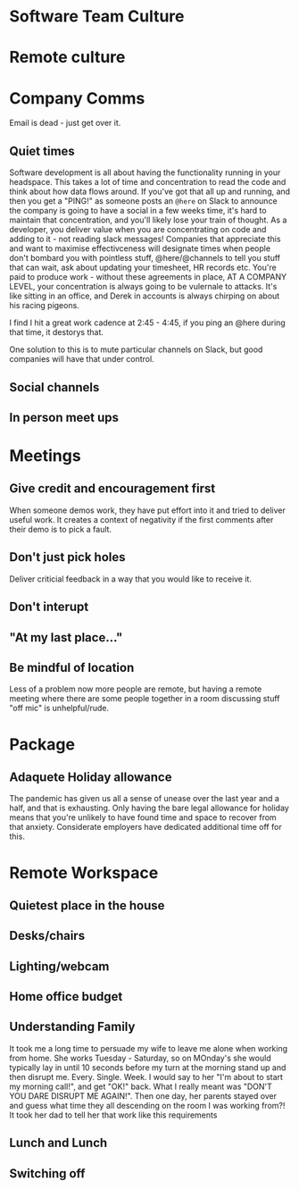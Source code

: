 # Software Team Culture




# Remote culture


# Company Comms

Email is dead - just get over it.

## Quiet times

Software development is all about having the functionality running in your headspace. This takes a lot of time and concentration to read the code and think about how data flows around. If you've got that all up and running, and then you get a "PING!" as someone posts an `@here` on Slack to announce the company is going to have a social in a few weeks time, it's hard to maintain that concentration, and you'll likely lose your train of thought. As a developer, you deliver value when you are concentrating on code and adding to it - not reading slack messages! Companies that appreciate this and want to maximise effectivceness will designate times when people don't bombard you with pointless stuff, @here/@channels to tell you stuff that can wait, ask about updating your timesheet, HR records etc. You're paid to produce work - without these agreements in place, AT A COMPANY LEVEL, your concentration is always going to be vulernale to attacks. It's like sitting in an office, and Derek in accounts is always chirping on about his racing pigeons.

I find I hit a great work cadence at 2:45 - 4:45, if you ping an @here during that time, it destorys that.

One solution to this is to mute particular channels on Slack, but good companies will have that under control. 

## Social channels

## In person meet ups


# Meetings

## Give credit and encouragement first

When someone demos work, they have put effort into it and tried to deliver useful work. It creates a context of negativity if the first comments after their demo is to pick a fault.

## Don't just pick holes

Deliver criticial feedback in a way that you would like to receive it. 

## Don't interupt

## "At my last place..."



## Be mindful of location

Less of a problem now more people are remote, but having a remote meeting where there are some people together in a room discussing stuff "off mic" is unhelpful/rude.


# Package

## Adaquete Holiday allowance

The pandemic has given us all a sense of unease over the last year and a half, and that is exhausting. Only having the bare legal allowance for holiday means that you're unlikely to have found time and space to recover from that anxiety. Considerate employers have dedicated additional time off for this.


# Remote Workspace

## Quietest place in the house

## Desks/chairs

## Lighting/webcam

## Home office budget

## Understanding Family

It took me a long time to persuade my wife to leave me alone when working from home. She works Tuesday - Saturday, so on MOnday's she would typically lay in until 10 seconds before my turn at the morning stand up and then disrupt me. Every. Single. Week. I would say to her "I'm about to start my morning call!", and get "OK!" back. What I really meant was "DON'T YOU DARE DISRUPT ME AGAIN!". Then one day, her parents stayed over and guess what time they all descending on the room I was working from?! It took her dad to tell her that work like this requirements

## Lunch and Lunch

## Switching off
